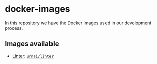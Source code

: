 # docker-images

In this repository we have the Docker images used in our development process.

## Images available

- [Linter](/linter): [`urnai/linter`][urnai-linter]

[urnai-linter]: https://hub.docker.com/repository/docker/urnai/linter
